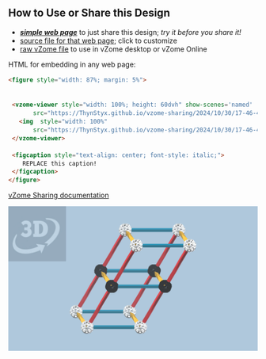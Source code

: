 
## How to Use or Share this Design

 - [***simple web page***](<https://ThynStyx.github.io/vzome-sharing/2024/10/30/17-46-45-Triclinic-Bravais-Lattices-Zometool/>) to just share this design; *try it before you share it!*
 - [source file for that web page](<https://github.com/ThynStyx/vzome-sharing/edit/main/2024/10/30/17-46-45-Triclinic-Bravais-Lattices-Zometool/index.md>); click to customize
 - [raw vZome file](<https://raw.githubusercontent.com/ThynStyx/vzome-sharing/main/2024/10/30/17-46-45-Triclinic-Bravais-Lattices-Zometool/Triclinic-Bravais-Lattices-Zometool.vZome>) to use in vZome desktop or vZome Online
 
 HTML for embedding in any web page:
 ```html
<figure style="width: 87%; margin: 5%">
  
  
  <vzome-viewer style="width: 100%; height: 60dvh" show-scenes='named'
        src="https://ThynStyx.github.io/vzome-sharing/2024/10/30/17-46-45-Triclinic-Bravais-Lattices-Zometool/Triclinic-Bravais-Lattices-Zometool.vZome" >
    <img  style="width: 100%"
        src="https://ThynStyx.github.io/vzome-sharing/2024/10/30/17-46-45-Triclinic-Bravais-Lattices-Zometool/Triclinic-Bravais-Lattices-Zometool.png" >
  </vzome-viewer>

  <figcaption style="text-align: center; font-style: italic;">
     REPLACE this caption!
  </figcaption>
</figure>

 ```

[vZome Sharing documentation](https://vzome.github.io/vzome/sharing.html#how-it-works)

![Image](<Triclinic-Bravais-Lattices-Zometool.png>)

